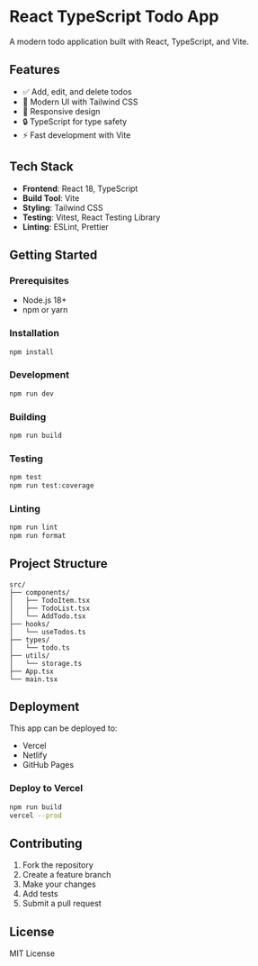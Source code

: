 # React TypeScript Todo App

A modern todo application built with React, TypeScript, and Vite.

## Features

- ✅ Add, edit, and delete todos
- 🎨 Modern UI with Tailwind CSS
- 📱 Responsive design
- 🔒 TypeScript for type safety
- ⚡ Fast development with Vite

## Tech Stack

- **Frontend**: React 18, TypeScript
- **Build Tool**: Vite
- **Styling**: Tailwind CSS
- **Testing**: Vitest, React Testing Library
- **Linting**: ESLint, Prettier

## Getting Started

### Prerequisites

- Node.js 18+ 
- npm or yarn

### Installation

```bash
npm install
```

### Development

```bash
npm run dev
```

### Building

```bash
npm run build
```

### Testing

```bash
npm test
npm run test:coverage
```

### Linting

```bash
npm run lint
npm run format
```

## Project Structure

```
src/
├── components/
│   ├── TodoItem.tsx
│   ├── TodoList.tsx
│   └── AddTodo.tsx
├── hooks/
│   └── useTodos.ts
├── types/
│   └── todo.ts
├── utils/
│   └── storage.ts
├── App.tsx
└── main.tsx
```

## Deployment

This app can be deployed to:
- Vercel
- Netlify
- GitHub Pages

### Deploy to Vercel

```bash
npm run build
vercel --prod
```

## Contributing

1. Fork the repository
2. Create a feature branch
3. Make your changes
4. Add tests
5. Submit a pull request

## License

MIT License